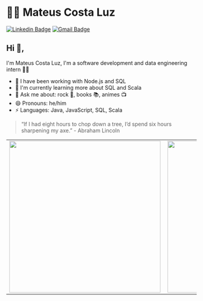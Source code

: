 # 👨‍💻 Mateus Costa Luz

[![Linkedin Badge](https://img.shields.io/badge/-LinkedIn-blue?style=flat-square&logo=Linkedin&logoColor=white&link=https://https://www.linkedin.com/in/mateuscostaluz)](https://www.linkedin.com/in/mateuscostaluz)
[![Gmail Badge](https://img.shields.io/badge/-Gmail-c14438?style=flat-square&logo=Gmail&logoColor=white&link=mailto:costaluzmateus@gmail.com)](mailto:costaluzmateus@gmail.com)

## Hi 👋,

I'm Mateus Costa Luz, I'm a software development and data engineering intern 👨‍🎓

- 🔭 I have been working with Node.js and SQL
- 🌱 I'm currently learning more about SQL and Scala
- 💬 Ask me about: rock 🤘, books 📚, animes 📺
- 😄 Pronouns: he/him
- ⚡ Languages: Java, JavaScript, SQL, Scala

> “If I had eight hours to chop down a tree, I’d spend six hours sharpening my axe.” - Abraham Lincoln

<center>
  <table>
    <tr>
      <td><img width="400px" align="left" src="https://github-readme-stats.vercel.app/api?username=mateuscostaluz&count_private=true&show_icons=true" /></td>
      <td><img width="400px" align="left" src="https://github-readme-stats.vercel.app/api/top-langs?username=mateuscostaluz&layout=compact" /></td>
    </tr>
  </table>
</center>
